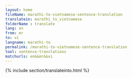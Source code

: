 ```yaml
---
layout: home
fileName: marathi-to-vietnamese-sentence-translation
translatein: marathi_to_vietnamese
folderName : translate
lang: en
from: mr
to: vi
langname: marathi-to
permalink: /marathi-to-vietnamese-sentence-translation
tool: sentence-translations
matchurls: en&&mr&&vi
---
```

{% include section/translateinto.html %}
